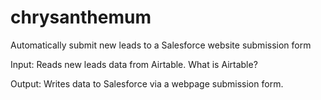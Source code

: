 # chrysanthemum
Automatically submit new leads to a Salesforce website submission form

Input: 
Reads new leads data from Airtable. What is Airtable?

Output: 
Writes data to Salesforce via a webpage submission form. 
